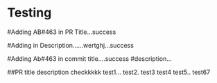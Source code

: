 # Testing

#Adding AB#463 in PR Title...success

#Adding in Description......wertghj...success


#Adding Ab#463 in commit title....success
#description...

##PR title description checkkkkk
test1...
test2.
test3
test4
test5..
test67
